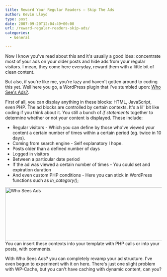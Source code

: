 ```yaml
---
title: Reward Your Regular Readers – Skip The Ads
author: Kevin Lloyd
type: post
date: 2007-09-20T12:04:49+00:00
url: /reward-regular-readers-skip-ads/
categories:
  - General

---
```

Now I know you've read about this and it's usually a good idea: concentrate most of your ads on your older posts and hide ads from your regular visitors. I mean, they come here everyday, reward them with a little bit of clean content.

But also, if you're like me, you're lazy and haven't gotten around to coding this yet. Well here you go, a WordPress plugin that I've stumbled upon: [Who See's Ads?][1].

First of all, you can display anything in these blocks: HTML, JavaScript, even PHP. The ad blocks are controlled by certain contexts. It's a lil' bit like coding if you think about it. You still a bunch of _if statements_ together to determine whether or not your content is displayed. These include:

  * Regular visitors - Which you can define by those who've viewed your content a certain number of times within a certain period (eg. twice in 10 days).
  * Coming from search engine - Self explanatory I hope.
  * Posts older than a defined number of days
  * Logged in visitors
  * Between a particular date period
  * If the ad was viewed a certain number of times - You could set and expiration duration
  * And even custom PHP conditions - Here you can stick in WordPress functions such as _in_category()_;

[<img src="/wp-content/uploads/who-sees-ads.png" title="Who Sees Ads" alt="Who Sees Ads" class="imageframe imgalignleft" align="left" height="172" width="556" />][1]You can insert these contexts into your template with PHP calls or into your posts, with comments.

With Who Sees Ads? you can completely revamp your ad structure. I've even begun to experiment with it on here. There's just one slight problem with WP-Cache, but you can't have caching with dynamic content, can you?

 [1]: http://planetozh.com/blog/my-projects/wordpress-plugin-who-sees-ads-control-adsense-display/